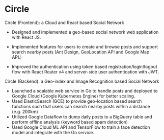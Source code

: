 # Circle

Circle (Frontend): a Cloud and React based Social Network

- Designed and implemented a geo-based social network web application with React JS.

- Implemented features for users to create and browse posts and support search nearby posts (Ant Design,
GeoLocation API and Google Map API.)

- Improved the authentication using token based registration/login/logout flow with React Router v4 and
server-side user authentication with JWT.


Circle (Backend): a Geo-index and Image Recognition based Social Network
- Launched a scalable web service in Go to handle posts and deployed to Google Cloud (Google Kubernetes Engine) for better scaling.
- Used ElasticSearch (GCE) to provide geo-location based search functions such that users can search nearby posts within a distance (e.g. 200km)
- Utilized Google Dataflow to dump daily posts to a BigQuery table and perform offline analysis (keyword based spam detection)
- Used Google Cloud ML API and TensorFlow to train a face detection model and integrate with the Go service.
